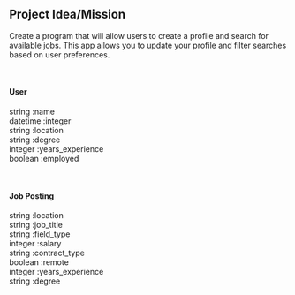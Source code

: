 ## **Project Idea/Mission**
Create a program that will allow users to create a profile and search for available jobs. This app allows you to update your profile and filter searches based on user preferences.

</br>

#### User
string :name </br>
datetime :integer </br>
string :location </br>
string :degree </br>
integer :years_experience </br>
boolean :employed </br>

</br>

#### Job Posting
string :location </br>
string :job_title </br>
string :field_type </br>
integer :salary </br>
string :contract_type </br>
boolean :remote </br>
integer :years_experience </br>
string :degree </br>



